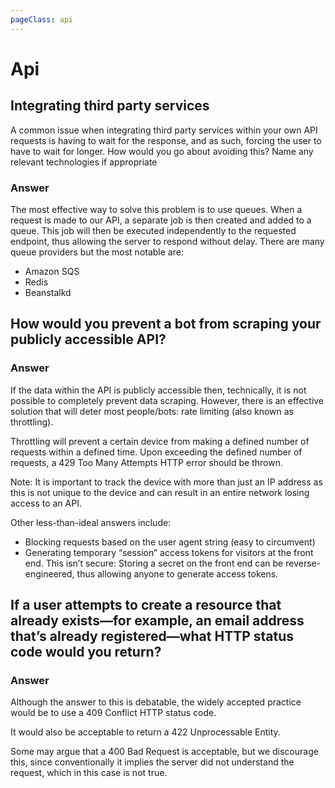 ```yaml
---
pageClass: api
---
```

# Api
## Integrating third party services
A common issue when integrating third party services within your own API requests is having to wait for the response, and as such, forcing the user to have to wait for longer.
How would you go about avoiding this? Name any relevant technologies if appropriate
### Answer
The most effective way to solve this problem is to use queues.
When a request is made to our API, a separate job is then created and added to a queue. This job will then be executed independently to the requested endpoint, thus allowing the server to respond without delay.
There are many queue providers but the most notable are:
- Amazon SQS
- Redis
- Beanstalkd
## How would you prevent a bot from scraping your publicly accessible API?
### Answer
If the data within the API is publicly accessible then, technically, it is not possible to completely prevent data scraping. However, there is an effective solution that will deter most people/bots: rate limiting (also known as throttling).

Throttling will prevent a certain device from making a defined number of requests within a defined time. Upon exceeding the defined number of requests, a 429 Too Many Attempts HTTP error should be thrown.

Note: It is important to track the device with more than just an IP address as this is not unique to the device and can result in an entire network losing access to an API.

Other less-than-ideal answers include:

- Blocking requests based on the user agent string (easy to circumvent)
- Generating temporary “session” access tokens for visitors at the front end. This isn’t secure: Storing a secret on the front end can be reverse-engineered, thus allowing anyone to generate access tokens.
## If a user attempts to create a resource that already exists—for example, an email address that’s already registered—what HTTP status code would you return?
### Answer
Although the answer to this is debatable, the widely accepted practice would be to use a 409 Conflict HTTP status code.

It would also be acceptable to return a 422 Unprocessable Entity.

Some may argue that a 400 Bad Request is acceptable, but we discourage this, since conventionally it implies the server did not understand the request, which in this case is not true.

